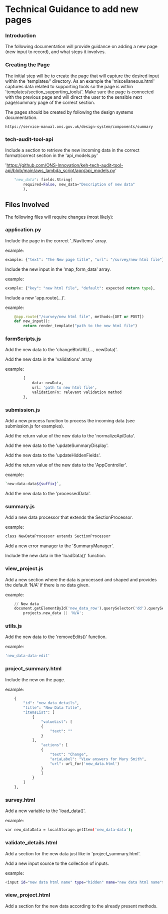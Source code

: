 # Technical Guidance to add new pages

### Introduction

The following documentation will provide guidance on adding a new page (new input to record), and what steps it involves.

### Creating the Page

The initial step will be to create the page that will capture the desired input within the 'templates/' directory. As an example the 'miscellaneous.html' captures data related to supporting tools so the page is within 'templates/section_supporting_tools/'. Make sure the page is connected with the previous page and will direct the user to the sensible next page/summary page of the correct section.

The pages should be created by following the design systems documentation. 

```https://service-manual.ons.gov.uk/design-system/components/summary```

### tech-audit-tool-api

Include a section to retrieve the new incoming data in the correct format/correct section in the 'api_models.py'

'https://github.com/ONS-Innovation/keh-tech-audit-tool-api/blob/main/aws_lambda_script/app/api_models.py'

```python
    "new_data": fields.String(
        required=False, new_data="Description of new data"
        ),
```


## Files Involved

The following files will require changes (most likely): 


### application.py


Include the page in the correct '..NavItems' array.

example:

```python
example: {"text": "The New page title", "url": "/survey/new html file"},
```

Include the new input in the 'map_form_data' array.

example:

```python
example: {"key": "new html file", "default": expected return type},
```

Include a new 'app.route(...)'.

example:

```python
    @app.route("/survey/new html file", methods=[GET or POST])
    def new_input():
        return render_template("path to the new html file")
```


### formScripts.js


Add the new data to the 'changeBtnURL(..., newData)'.

Add the new data in the 'validations' array

example:

```python
        { 
            data: newData, 
            url: 'path to new html file', 
            validationFn: relevant validation method
        },
```


### submission.js


Add a new process function to process the incoming data (see submission.js for examples).

Add the return value of the new data to the 'normalizeApiData'.

Add the new data to the 'updateSummaryDisplay'.

Add the new data to the 'updateHiddenFields'.

Add the return value of the new data to the 'AppController'.

example:

```bash
`new-data-data${suffix}`, 
```

Add the new data to the 'processedData'.


### summary.js 


Add a new data processor that extends the SectionProcessor.

example:

```bash
class NewDataProcessor extends SectionProcessor 
```

Add a new error manager to the 'SummaryManager'.

Include the new data in the 'loadData()' function.


### view_project.js


Add a new section where the data is processed and shaped and provides the default 'N/A' if there is no data given.

example:

```python
    // New data
    document.getElementById('new_data_row').querySelector('dd').querySelector('span').textContent = 
        projects.new_data || 'N/A';
```

### utils.js 


Add the new data to the 'removeEdits()' function.

example:

```bash
'new_data-data-edit'
```


### project_summary.html

Include the new on the page.

example:

```python
    {
        "id": "new_data_details",
        "title": "New Data Title",
        "itemsList": [
            {
                "valueList": [
                {
                    "text": ""
                }
            ],
                "actions": [
                {
                    "text": "Change",
                    "ariaLabel": "View answers for Mary Smith",
                    "url": url_for('new_data.html')
                }
                ]
            }
        ]
    },
```

### survey.html

Add a new variable to the 'load_data()'.

example:

```bash
var new_dataData = localStorage.getItem('new_data-data');
```

### validate_details.html

Add a section for the new data just like in 'project_summary.html'.

Add a new input source to the collection of inputs.

example:

```bash
<input id="new data html name" type="hidden" name="new data html name">
```

### view_project.html

Add a section for the new data according to the already present methods.